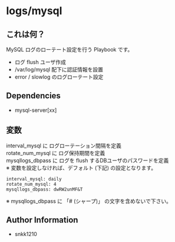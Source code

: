 logs/mysql
=========

## これは何？

MySQL ログのローテート設定を行う Playbook です。

- ログ flush ユーザ作成
- /var/log/mysql 配下に認証情報を設置
- error / slowlog のログローテート設定

## Dependencies

- mysql-server[xx]

## 変数

interval_mysql に ログローテーション間隔を定義  
rotate_num_mysql に ログ保持期間を定義  
mysqllogs_dbpass に ログを flush するDBユーザのパスワードを定義  
※ 変数を設定しなければ、デフォルト (下記) の設定となります。

```
interval_mysql: daily
rotate_num_mysql: 4
mysqllogs_dbpass: dwRW2unMF&T
```

※ mysqllogs_dbpass に 「# (シャープ)」 の文字を含めないで下さい。  


Author Information
------------------

- snkk1210 
